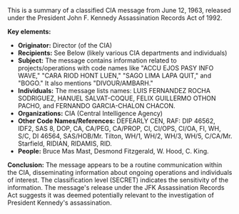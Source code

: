 This is a summary of a classified CIA message from June 12, 1963, released under the President John F. Kennedy Assassination Records Act of 1992.

**Key elements:**

*   **Originator:** Director (of the CIA)
*   **Recipients:** See Below (likely various CIA departments and individuals)
*   **Subject:** The message contains information related to projects/operations with code names like "ACCU EJOS PASY INFO WAVE," "CARA RIOD HONT LUEN," "SAGO LIMA LAPA QUIT," and "BOGO." It also mentions "DIVOUR/AMBARH."
*   **Individuals:** The message lists names: LUIS FERNANDEZ ROCHA SODRIGUEZ, HANUEL SALVAT-COQUE, FELIX GUILLERMO OTHON PACHO, and FERNANDO GARCIA-CHALON CHACON.
*   **Organizations:** CIA (Central Intelligence Agency)
*   **Other Code Names/References:** DEFEARLY CEN, RAF: DIP 46562, IDF2, SAS 8, DOP, CA, CA/PEG, CA/PROP, CI, CI/OPS, CI/OA, FI, WH, S/C, DI 46564, SAS/HOB/Mr. Tilton, WH/1, WH/2, WH/3, WH/5, C/CA/Mr. Starfield, RIDIAN, RIDAMIS, RID.
*   **People:** Bruce Mas Mast, Desmond Fitzgerald, W. Hood, C. King.

**Conclusion:** The message appears to be a routine communication within the CIA, disseminating information about ongoing operations and individuals of interest. The classification level (SECRET) indicates the sensitivity of the information. The message's release under the JFK Assassination Records Act suggests it was deemed potentially relevant to the investigation of President Kennedy's assassination.
